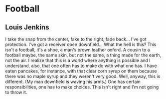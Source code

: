 # Football
## Louis Jenkins
I take the snap from the center, fake to the right, fade back...
I've got protection. I've got a receiver open downfield...
What the hell is this? This isn't a football, it's a shoe, a man's
brown leather oxford. A cousin to a football maybe, the same
skin, but not the same, a thing made for the earth, not the air.
I realize that this is a world where anything is possible and I
understand, also, that one often has to make do with what one
has. I have eaten pancakes, for instance, with that clear corn
syrup on them because there was no maple syrup and they
weren't very good. Well, anyway, this is different. (My man
downfield is waving his arms.) One has certain responsibilities,
one has to make choices. This isn't right and I'm not going
to throw it.